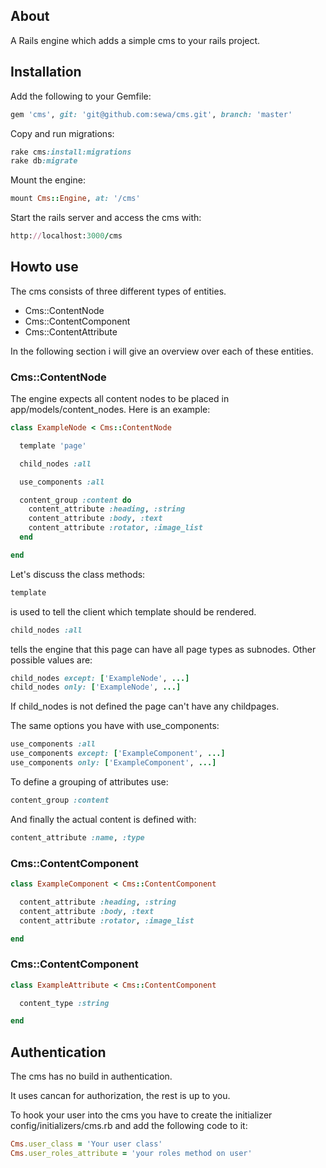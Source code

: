 ## About 

A Rails engine which adds a simple cms to your rails project.

## Installation

Add the following to your Gemfile:

```ruby
gem 'cms', git: 'git@github.com:sewa/cms.git', branch: 'master'
```

Copy and run migrations:

```ruby
rake cms:install:migrations
rake db:migrate
```

Mount the engine:

```ruby
mount Cms::Engine, at: '/cms'
```

Start the rails server and access the cms with:

```ruby
http://localhost:3000/cms
```

## Howto use

The cms consists of three different types of entities.

* Cms::ContentNode
* Cms::ContentComponent
* Cms::ContentAttribute

In the following section i will give an overview over each of these entities.

### Cms::ContentNode

The engine expects all content nodes to be placed in app/models/content_nodes.
Here is an example:

```ruby
class ExampleNode < Cms::ContentNode

  template 'page'

  child_nodes :all

  use_components :all

  content_group :content do
    content_attribute :heading, :string
    content_attribute :body, :text
    content_attribute :rotator, :image_list
  end

end
```

Let's discuss the class methods:

```ruby
template
```

is used to tell the client which template should be rendered.

```ruby
child_nodes :all
```

tells the engine that this page can have all page types as subnodes.
Other possible values are:

```ruby
child_nodes except: ['ExampleNode', ...]
child_nodes only: ['ExampleNode', ...]
```

If child_nodes is not defined the page can't have any childpages.

The same options you have with use_components:

```ruby
use_components :all
use_components except: ['ExampleComponent', ...]
use_components only: ['ExampleComponent', ...]
```

To define a grouping of attributes use:

```ruby
content_group :content
```

And finally the actual content is defined with:

```ruby
content_attribute :name, :type
```

### Cms::ContentComponent

```ruby
class ExampleComponent < Cms::ContentComponent

  content_attribute :heading, :string
  content_attribute :body, :text
  content_attribute :rotator, :image_list

end
```

### Cms::ContentComponent

```ruby
class ExampleAttribute < Cms::ContentComponent

  content_type :string

end
```

## Authentication

The cms has no build in authentication.

It uses cancan for authorization, the rest is up to you.

To hook your user into the cms you have to create the initializer config/initializers/cms.rb
and add the following code to it:

```ruby
Cms.user_class = 'Your user class'
Cms.user_roles_attribute = 'your roles method on user'
```